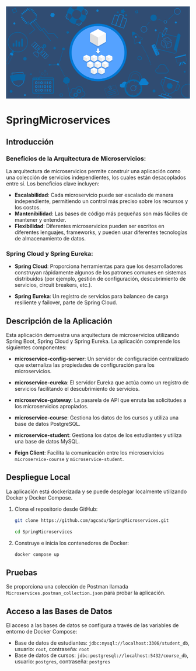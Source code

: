 ![Encabezado del Proyecto](./header.png)
# SpringMicroservices

## Introducción

### Beneficios de la Arquitectura de Microservicios:
La arquitectura de microservicios permite construir una aplicación como una colección de servicios independientes, los cuales están desacoplados entre sí. Los beneficios clave incluyen:

- **Escalabilidad**: Cada microservicio puede ser escalado de manera independiente, permitiendo un control más preciso sobre los recursos y los costos.
- **Mantenibilidad**: Las bases de código más pequeñas son más fáciles de mantener y entender.
- **Flexibilidad**: Diferentes microservicios pueden ser escritos en diferentes lenguajes, frameworks, y pueden usar diferentes tecnologías de almacenamiento de datos.

### Spring Cloud y Spring Eureka:
- **Spring Cloud**: Proporciona herramientas para que los desarrolladores construyan rápidamente algunos de los patrones comunes en sistemas distribuidos (por ejemplo, gestión de configuración, descubrimiento de servicios, circuit breakers, etc.).

- **Spring Eureka**: Un registro de servicios para balanceo de carga resiliente y failover, parte de Spring Cloud.

## Descripción de la Aplicación

Esta aplicación demuestra una arquitectura de microservicios utilizando Spring Boot, Spring Cloud y Spring Eureka. La aplicación comprende los siguientes componentes:

- **microservice-config-server**: Un servidor de configuración centralizado que externaliza las propiedades de configuración para los microservicios.

- **microservice-eureka**: El servidor Eureka que actúa como un registro de servicios facilitando el descubrimiento de servicios.

- **microservice-gateway**: La pasarela de API que enruta las solicitudes a los microservicios apropiados.

- **microservice-course**: Gestiona los datos de los cursos y utiliza una base de datos PostgreSQL.

- **microservice-student**: Gestiona los datos de los estudiantes y utiliza una base de datos MySQL.

- **Feign Client**: Facilita la comunicación entre los microservicios `microservice-course` y `microservice-student`.

## Despliegue Local

La aplicación está dockerizada y se puede desplegar localmente utilizando Docker y Docker Compose.

1. Clona el repositorio desde GitHub:
   ```bash
   git clone https://github.com/agcadu/SpringMicroservices.git
    ```
    ```bash
   cd SpringMicroservices
    ```
2. Construye e inicia los contenedores de Docker:
    ```bash
   docker compose up
    ```

## Pruebas

Se proporciona una colección de Postman llamada `Microservices.postman_collection.json` para probar la aplicación.

## Acceso a las Bases de Datos

El acceso a las bases de datos se configura a través de las variables de entorno de Docker Compose:

- Base de datos de estudiantes: `jdbc:mysql://localhost:3306/student_db`, usuario: `root`, contraseña: `root`
- Base de datos de cursos: `jdbc:postgresql://localhost:5432/course_db`, usuario: `postgres`, contraseña: `postgres`


